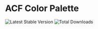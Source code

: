 # ACF Color Palette

![Latest Stable Version](https://img.shields.io/packagist/v/hellonico/acf-color-palette?style=flat-square)
![Total Downloads](https://img.shields.io/packagist/dt/hellonico/acf-color-palette?style=flat-square)


